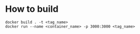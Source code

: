 How to build
=

```
docker build . -t <tag_name>
docker run --name <container_name> -p 3000:3000 <tag_name>
```